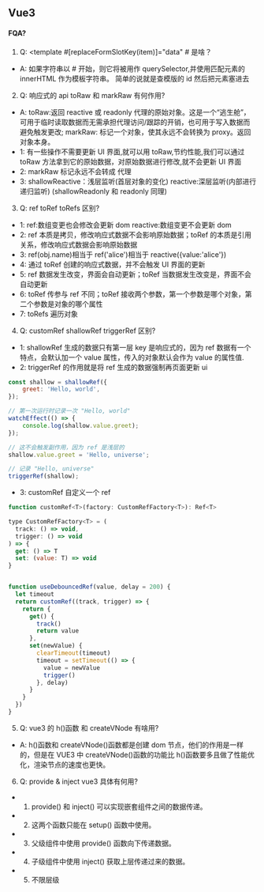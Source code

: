 ## Vue3

#### FQA?

1. Q: <template #[replaceFormSlotKey(item)]="data" # 是啥？

- A: 如果字符串以 # 开始，则它将被用作 querySelector,并使用匹配元素的 innerHTML 作为模板字符串。 简单的说就是查模版的 id 然后把元素塞进去

2. Q: 响应式的 api toRaw 和 markRaw 有何作用?

- A: toRaw:返回 reactive 或 readonly 代理的原始对象。这是一个“逃生舱”，可用于临时读取数据而无需承担代理访问/跟踪的开销，也可用于写入数据而避免触发更改; markRaw: 标记一个对象，使其永远不会转换为 proxy。返回对象本身。
- 1: 有一些操作不需要更新 UI 界面,就可以用 toRaw,节约性能,我们可以通过 toRaw 方法拿到它的原始数据，对原始数据进行修改,就不会更新 UI 界面
- 2: markRaw 标记永远不会转成 代理
- 3: shallowReactive：浅层监听(首层对象的变化) reactive:深层监听(内部进行递归监听) (shallowReadonly 和 readonly 同理)

3. Q: ref toRef toRefs 区别?

- 1: ref:数组变更也会修改会更新 dom reactive:数组变更不会更新 dom
- 2: ref 本质是拷贝，修改响应式数据不会影响原始数据；toRef 的本质是引用关系，修改响应式数据会影响原始数据
- 3: ref(obj.name)相当于 ref('alice')相当于 reactive({value:'alice'})
- 4: 通过 toRef 创建的响应式数据，并不会触发 UI 界面的更新
- 5: ref 数据发生改变，界面会自动更新；toRef 当数据发生改变是，界面不会自动更新
- 6: toRef 传参与 ref 不同；toRef 接收两个参数，第一个参数是哪个对象，第二个参数是对象的哪个属性
- 7: toRefs 遍历对象

4. Q: customRef shallowRef triggerRef 区别?

- 1: shallowRef 生成的数据只有第一层 key 是响应式的，因为 ref 数据有一个特点，会默认加一个 value 属性，传入的对象默认会作为 value 的属性值.
- 2: triggerRef 的作用就是将 ref 生成的数据强制再页面更新 ui

```js
const shallow = shallowRef({
	greet: 'Hello, world',
});

// 第一次运行时记录一次 "Hello, world"
watchEffect(() => {
	console.log(shallow.value.greet);
});

// 这不会触发副作用，因为 ref 是浅层的
shallow.value.greet = 'Hello, universe';

// 记录 "Hello, universe"
triggerRef(shallow);
```

- 3: customRef 自定义一个 ref

```js
function customRef<T>(factory: CustomRefFactory<T>): Ref<T>

type CustomRefFactory<T> = (
  track: () => void,
  trigger: () => void
) => {
  get: () => T
  set: (value: T) => void
}


function useDebouncedRef(value, delay = 200) {
  let timeout
  return customRef((track, trigger) => {
    return {
      get() {
        track()
        return value
      },
      set(newValue) {
        clearTimeout(timeout)
        timeout = setTimeout(() => {
          value = newValue
          trigger()
        }, delay)
      }
    }
  })
}
```

5. Q: vue3 的 h()函数 和 createVNode 有啥用?

- A: h()函数和 createVNode()函数都是创建 dom 节点，他们的作用是一样的，但是在 VUE3 中 createVNode()函数的功能比 h()函数要多且做了性能优化，渲染节点的速度也更快。

6. Q: provide & inject vue3 具体有何用?

- 1. provide() 和 inject() 可以实现嵌套组件之间的数据传递。
- 2. 这两个函数只能在 setup() 函数中使用。
- 3. 父级组件中使用 provide() 函数向下传递数据。
- 4. 子级组件中使用 inject() 获取上层传递过来的数据。
- 5. 不限层级
